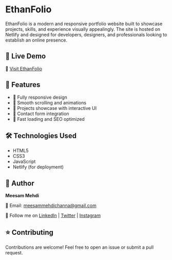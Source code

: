 # EthanFolio

EthanFolio is a modern and responsive portfolio website built to showcase projects, skills, and experience visually appealingly. The site is hosted on Netlify and designed for developers, designers, and professionals looking to establish an online presence.

## 🚀 Live Demo

🔗 [Visit EthanFolio](https://ethanfolio.netlify.app)

## 📌 Features

- 🔹 Fully responsive design
- 🔹 Smooth scrolling and animations
- 🔹 Projects showcase with interactive UI
- 🔹 Contact form integration
- 🔹 Fast loading and SEO optimized

## 🛠️ Technologies Used

- HTML5
- CSS3
- JavaScript
- Netlify (for deployment)

## 👤 Author

**Meesam Mehdi**

📧 Email: [meesammehdichanna@gmail.com](mailto:meesammehdichanna@gmail.com)

📌 Follow me on [LinkedIn](https://linkedin.com/in/meesammehdi) | [Twitter](https://twitter.com/meesammehdi_) | [Instagram](https://instagram.com/meesam_mehdi)

## ⭐ Contributing

Contributions are welcome! Feel free to open an issue or submit a pull request.
